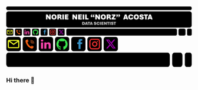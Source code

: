 ![GitHub Profile Header](GitHubProfileHeader.png) <a href = norieneil_acosta@outlook.com> <img src = EmailIcon.png alt = "Email Address" width = "40" height = "40"></a> <a href = 09673581501> <img src = TelephoneIcon.png alt = "Contact Number" width = "40" height = "40"></a> <a href = https://www.linkedin.com/in/norzzielein> <img src = LinkedInIcon.png alt = "LinkedIn Account" width = "40" height = "40"></a> <a href = https://github.com/norzzielein> <img src = GitHubIcon.png alt = "GitHub Account" width = "40" height = "40"></a> <a href = https://www.facebook.com/norzzielein> <img src = FacebookIcon.png alt = "Facebook Account" width = "40" height = "40"></a> <a href = https://www.instagram.com/norzzielein> <img src = InstagramIcon.png alt = "Instagram Account" width = "40" height = "40"></a> <a href = https://twitter.com/norzzielein> <img src = TwitterIcon.png alt = "Twitter Account" width = "40" height = "40"></a> <img src = GitHubProfileTrailer.png alt = "GitHub Profile Trailer" height = "40"></a>


### Hi there 👋

<!--
**norzzielein/NORZZIELEIN** is a ✨ _special_ ✨ repository because its `README.md` (this file) appears on your GitHub profile.

Here are some ideas to get you started:

- 🔭 I’m currently working on ...
- 🌱 I’m currently learning ...
- 👯 I’m looking to collaborate on ...
- 🤔 I’m looking for help with ...
- 💬 Ask me about ...
- 📫 How to reach me: ...
- 😄 Pronouns: ...
- ⚡ Fun fact: ...
-->
